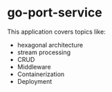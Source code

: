 # go-port-service
This application covers topics like:
- hexagonal architecture
- stream processing
- CRUD
- Middleware
- Containerization
- Deployment